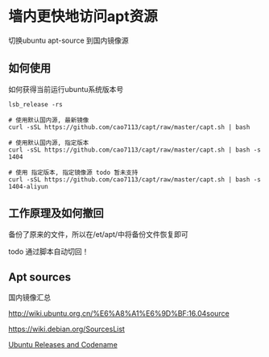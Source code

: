 # 墙内更快地访问apt资源

切换ubuntu apt-source 到国内镜像源

## 如何使用

如何获得当前运行ubuntu系统版本号

```
lsb_release -rs
```

```
# 使用默认国内源, 最新镜像 
curl -sSL https://github.com/cao7113/capt/raw/master/capt.sh | bash
```

```
# 使用默认国内源, 指定版本
curl -sSL https://github.com/cao7113/capt/raw/master/capt.sh | bash -s 1404
```

```
# 使用 指定版本, 指定镜像源 todo 暂未支持
curl -sSL https://github.com/cao7113/capt/raw/master/capt.sh | bash -s 1404-aliyun
```

## 工作原理及如何撤回

备份了原来的文件，所以在/et/apt/中将备份文件恢复即可

todo 通过脚本自动切回！

## Apt sources

国内镜像汇总 

http://wiki.ubuntu.org.cn/%E6%A8%A1%E6%9D%BF:16.04source

https://wiki.debian.org/SourcesList

[Ubuntu Releases and Codename](https://wiki.ubuntu.com/Releases)
